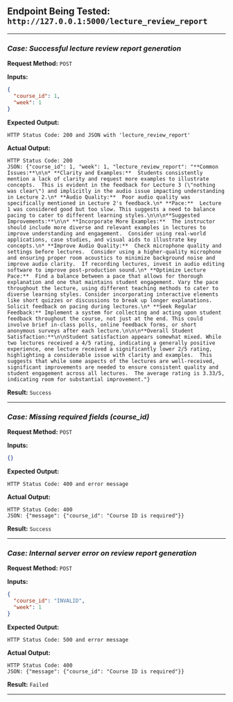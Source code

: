 ## **Endpoint Being Tested:** `http://127.0.0.1:5000/lecture_review_report`

---

### ***Case:*** *Successful lecture review report generation*

**Request Method:** `POST`  

**Inputs:**
```json
{
  "course_id": 1,
  "week": 1
}
```

**Expected Output:**
```
HTTP Status Code: 200 and JSON with 'lecture_review_report'
```

**Actual Output:**
```
HTTP Status Code: 200
JSON: {"course_id": 1, "week": 1, "lecture_review_report": "**Common Issues:**\n\n* **Clarity and Examples:**  Students consistently mention a lack of clarity and request more examples to illustrate concepts.  This is evident in the feedback for Lecture 3 (\"nothing was clear\") and implicitly in the audio issue impacting understanding in Lecture 2.\n* **Audio Quality:**  Poor audio quality was specifically mentioned in Lecture 2's feedback.\n* **Pace:**  Lecture 1 was considered good but too slow. This suggests a need to balance pacing to cater to different learning styles.\n\n\n**Suggested Improvements:**\n\n* **Incorporate More Examples:**  The instructor should include more diverse and relevant examples in lectures to improve understanding and engagement.  Consider using real-world applications, case studies, and visual aids to illustrate key concepts.\n* **Improve Audio Quality:**  Check microphone quality and settings before lectures.  Consider using a higher-quality microphone and ensuring proper room acoustics to minimize background noise and improve audio clarity.  If recording lectures, invest in audio editing software to improve post-production sound.\n* **Optimize Lecture Pace:**  Find a balance between a pace that allows for thorough explanation and one that maintains student engagement. Vary the pace throughout the lecture, using different teaching methods to cater to diverse learning styles. Consider incorporating interactive elements like short quizzes or discussions to break up longer explanations.  Solicit feedback on pacing during lectures.\n* **Seek Regular Feedback:** Implement a system for collecting and acting upon student feedback throughout the course, not just at the end. This could involve brief in-class polls, online feedback forms, or short anonymous surveys after each lecture.\n\n\n**Overall Student Satisfaction:**\n\nStudent satisfaction appears somewhat mixed. While two lectures received a 4/5 rating, indicating a generally positive experience, one lecture received a significantly lower 2/5 rating, highlighting a considerable issue with clarity and examples.  This suggests that while some aspects of the lectures are well-received, significant improvements are needed to ensure consistent quality and student engagement across all lectures.  The average rating is 3.33/5, indicating room for substantial improvement."}
```

**Result:** `Success`

---

### ***Case:*** *Missing required fields (course_id)*

**Request Method:** `POST`  

**Inputs:**
```json
{}
```

**Expected Output:**
```
HTTP Status Code: 400 and error message
```

**Actual Output:**
```
HTTP Status Code: 400
JSON: {"message": {"course_id": "Course ID is required"}}
```

**Result:** `Success`

---

### ***Case:*** *Internal server error on review report generation*

**Request Method:** `POST`  

**Inputs:**
```json
{
  "course_id": "INVALID",
  "week": 1
}
```

**Expected Output:**
```
HTTP Status Code: 500 and error message
```

**Actual Output:**
```
HTTP Status Code: 400
JSON: {"message": {"course_id": "Course ID is required"}}
```

**Result:** `Failed`

---


